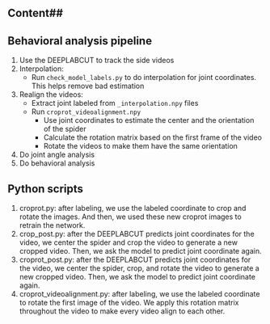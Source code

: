 ## Content##



## Behavioral analysis pipeline

1. Use the DEEPLABCUT to track the side videos
2. Interpolation:
   * Run `check_model_labels.py` to do interpolation for joint coordinates. This helps remove bad estimation
3. Realign the videos:
    * Extract joint labeled from `_interpolation.npy` files
    * Run `croprot_videoalignment.npy`
      * Use joint coordinates to estimate the center and the orientation of the spider
      * Calculate the rotation matrix based on the first frame of the video
      * Rotate the videos to make them have the same orientation
4. Do joint angle analysis
5. Do behavioral analysis



## Python scripts
1. croprot.py: after labeling, we use the labeled coordinate to crop and rotate the images. And then, we used these new croprot images to retrain the network.
2. crop_post.py: after the DEEPLABCUT predicts joint coordinates for the video, we center the spider and crop the video to generate a new cropped video. Then, we ask the model to predict joint coordinate again.
3. croprot_post.py: after the DEEPLABCUT predicts joint coordinates for the video, we center the spider, crop, and rotate the video to generate a new cropped video. Then, we ask the model to predict joint coordinate again.
4. croprot_videoalignment.py: after labeling, we use the labeled coordinate to rotate the first image of the video. We apply this rotation matrix throughout the video to make every video align to each other.
